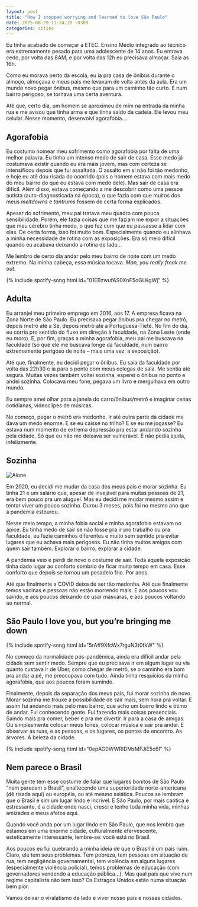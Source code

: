 ```yaml
---
layout: post
title: "How I stopped worrying and learned to love São Paulo"
date: 2025-08-29 11:24:20 -0300
categories: cities
---
```


Eu tinha acabado de começar a ETEC. Ensino Médio integrado ao técnico era extremamente pesado para uma adolescente de 14 anos. Eu entrava cedo, por volta das 8AM, e por volta das 12h eu precisava almoçar. Saía as 16h. 

Como eu morava perto da escola, eu ia pra casa de ônibus durante o almoço, almoçava e meus pais me levavam de volta antes da aula. Era um mundo novo pegar ônibus, mesmo que para um caminho tão curto. E num bairro perigoso, se tornava uma certa aventura. 

Até que, certo dia, um homem se aproximou de mim na entrada da minha rua e me avisou que tinha arma e que tinha saído da cadeia. Ele levou meu celular. Nesse momento, desenvolvi agorafobia...

## Agorafobia

Eu costumo nomear meu sofrimento como agorafobia por falta de uma melhor palavra. Eu tinha um intenso medo de sair de casa. Esse medo já costumava existir quando eu era mais jovem, mas com certeza se intensificou depois que fui assaltada. O assalto em si não foi tão medonho, e hoje eu até dou risada do ocorrido (pois o homem estava com mais medo do meu bairro do que eu estava com medo dele). Mas sair de casa era difícil. Além disso, estava começando a me descobrir como uma pessoa autista (auto-diagnosticada na época), o que fazia com que muitos dos meus _meltdowns_ e _tantrums_ fossem de certa forma explicados. 

Apesar do sofrimento, meu pai tratava meu quadro com pouca sensibilidade. Porém, ele fazia coisas que me faziam me expor a situações que meu cérebro tinha medo, o que fez com que eu passasse a lidar com elas. De certa forma, isso foi muito bom.  Especialmente quando eu alinhava a minha necessidade de rotina com as exposições. Era só meio difícil quando eu acabava deixando a rotina de lado...

Me lembro de certo dia andar pelo meu bairro de noite com um medo extremo. Na minha cabeça, essa música tocava. _Man, you really freak me out_. 

{% include spotify-song.html id="01EBzwufAS0XnF5oGLKgWj" %}

## Adulta

Eu arranjei meu primeiro emprego em 2016, aos 17. A empresa ficava na Zona Norte de São Paulo. Eu precisava pegar ônibus pra chegar no metrô, depois metrô até a Sé, depois metrô até a Portuguesa-Tietê. No fim do dia, eu corria pro sentido do fluxo em direção à faculdade, na Zona Leste (onde eu moro). E, por fim, graças a minha agorafobia, meu pai me buscava na faculdade (só que ele me buscava longe da faculdade, num bairro extremamente perigoso de noite – mais uma vez, a exposição). 

Até que, finalmente, eu decidi pegar o ônibus. Eu saía da faculdade por volta das 22h30 e ia para o ponto com meus colegas de sala. Me sentia até segura. Muitas vezes também voltei sozinha, esperei o ônibus no ponto e andei sozinha. Colocava meu fone, pegava um livro e mergulhava em outro mundo. 

Eu sempre amei olhar para a janela do carro/ônibus/metrô e imaginar cenas cotidianas, videoclipes de músicas. 

No começo, pegar o metrô era medonho. Ir até outra parte da cidade me dava um medo enorme. E se eu caísse no trilho? E se eu me jogasse? Eu estava num momento de extrema depressão pra estar andando sozinha pela cidade. Só que eu não me deixava ser vulnerável. E não pedia ajuda, infelizmente. 

## Sozinha
![Alone](/assets/img/alone.jpeg)

Em 2020, eu decidi me mudar da casa dos meus pais e morar sozinha. Eu tinha 21 e um salário que, apesar de invejável para muitas pessoas de 21, era bem pouco pra um aluguel. Mas eu decidi me mudar mesmo assim e tentar viver um pouco sozinha. Durou 3 meses, pois foi no mesmo ano que a pandemia estourou. 

Nesse meio tempo, a minha fobia social e minha agorafobia estavam no ápice. Eu tinha medo de sair se não fosse pra ir pro trabalho ou pra faculdade, eu fazia caminhos diferentes e muito sem sentido pra evitar lugares que eu achava mais perigosos. Eu não tinha muitos amigos com quem sair também. Explorar o bairro, explorar a cidade. 

A pandemia veio e perdi de novo o costume de sair. Toda aquela exposição tinha dado lugar ao conforto sombrio de ficar muito tempo em casa. Esse conforto que depois se tornou um pesadelo frio. Por anos. 

Até que finalmente a COVID deixa de ser tão medonha. Até que finalmente temos vacinas e pessoas não estão morrendo mais. E aos poucos vou saindo, e aos poucos deixando de usar máscaras, e aos poucos voltando ao normal. 

## São Paulo I love you, but you’re bringing me down

{% include spotify-song.html id="5rAff9XfcWx7rguN3t0fkW" %}

No começo da normalidade pós-pandêmica, ainda era difícil andar pela cidade sem sentir medo. Sempre que eu precisava ir em algum lugar eu via quanto custava ir de Uber, como chegar de metrô, se o caminho era bom pra andar a pé, me preocupava com tudo. Ainda tinha resquícios da minha agorafobia, que aos poucos foram sumindo. 

Finalmente, depois da separação dos meus pais, fui morar sozinha de novo. Morar sozinha me trouxe a possibilidade de sair mais, sem hora pra voltar. E assim fui andando mais pelo meu bairro, que acho um bairro lindo e ótimo de andar. Fui conhecendo gente. Fui fazendo mais coisas presenciais. Saindo mais pra comer, beber e pra me divertir. Ir para a casa de amigas. Ou simplesmente colocar meus fones, colocar música e sair pra andar. E observar as ruas, e as pessoas, e os lugares, os pontos de encontro. As árvores. A beleza da cidade. 

{% include spotify-song.html id="0epAG0WWRlDMsMFJiE5c6I" %}

## Nem parece o Brasil

Muita gente tem esse costume de falar que lugares bonitos de São Paulo “nem parecem o Brasil”, enaltecendo uma superioridade norte-americana (dê risada aqui) ou européia, ou até mesmo asiática. Poucos se lembram que o Brasil é sim um lugar lindo e incrível. E São Paulo, por mais caótica e estressante, é a cidade onde nasci, cresci e tenho toda minha vida, minhas amizades e meus afetos aqui. 

Quando você anda por um lugar lindo em São Paulo, que nos lembra que estamos em uma enorme cidade, culturalmente efervescente, esteticamente interessante, lembre-se: você está no Brasil. 

Aos poucos eu fui quebrando a minha ideia de que o Brasil é um país ruim. Claro, ele tem seus problemas. Tem pobreza, tem pessoas em situação de rua, tem negligência governamental, tem violência em alguns lugares (especialmente violência policial), temos problemas de educação (com governadores vendendo a educação pública...). Mas qual país que vive num regime capitalista não tem isso? Os Estragos Unidos estão numa situação bem pior. 

Vamos deixar o viralatismo de lado e viver nosso país e nossas cidades.


	
